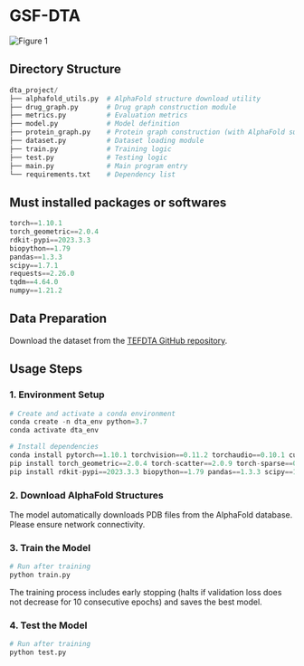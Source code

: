 # GSF-DTA
![Figure 1](https://github.com/user-attachments/assets/2dcb2ecb-0e7d-4124-8b5e-94150f1cb5f7)


## Directory Structure

```python
dta_project/
├── alphafold_utils.py  # AlphaFold structure download utility
├── drug_graph.py       # Drug graph construction module
├── metrics.py          # Evaluation metrics
├── model.py            # Model definition
├── protein_graph.py    # Protein graph construction (with AlphaFold support)
├── dataset.py          # Dataset loading module
├── train.py            # Training logic
├── test.py             # Testing logic
├── main.py             # Main program entry
└── requirements.txt    # Dependency list
```
## Must installed packages or softwares

```python
torch==1.10.1
torch_geometric==2.0.4
rdkit-pypi==2023.3.3
biopython==1.79
pandas==1.3.3
scipy==1.7.1
requests==2.26.0
tqdm==4.64.0
numpy==1.21.2
```

## Data Preparation
Download the dataset from the [TEFDTA GitHub repository](https://github.com/lizongquan01/TEFDTA/tree/master).

## Usage Steps
### 1. Environment Setup
```python
# Create and activate a conda environment
conda create -n dta_env python=3.7
conda activate dta_env

# Install dependencies
conda install pytorch==1.10.1 torchvision==0.11.2 torchaudio==0.10.1 cudatoolkit=11.3 -c pytorch
pip install torch_geometric==2.0.4 torch-scatter==2.0.9 torch-sparse==0.6.17 torch-spline-conv==1.2.10 -f https://data.pyg.org/whl/torch-1.10.1+cu113.html
pip install rdkit-pypi==2023.3.3 biopython==1.79 pandas==1.3.3 scipy==1.7.1 requests==2.26.0 tqdm==4.64.0 numpy==1.21.2
```
### 2. Download AlphaFold Structures
The model automatically downloads PDB files from the AlphaFold database. Please ensure network connectivity.

 ### 3. Train the Model

```python
# Run after training
python train.py
```
The training process includes early stopping (halts if validation loss does not decrease for 10 consecutive epochs) and saves the best model.
### 4. Test the Model

```python
# Run after training
python test.py
```

